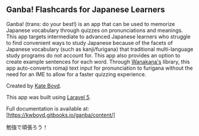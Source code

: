 ## Ganba! Flashcards for Japanese Learners

Ganba! (trans: do your best!) is an app that can be used to memorize Japanese vocabulary through quizzes on pronunciations and meanings. This app targets intermediate to advanced Japanese learners who struggle to find convenient ways to study Japanese because of the facets of Japanese vocabulary (such as kanji/furigana) that traditional multi-language study programs do not account for. This app also provides an option to create example sentences for each word. Through [Wanakana's](http://wanakana.com/) library, this app auto-converts romaji text input for pronunciation to furigana without the need for an IME to allow for a faster quizzing experience.

Created by [Kate Boyd](http://kwboyd.com).

This app was built using [Laravel 5](https://laravel.com).

Full documentation is available at: [https://kwboyd.gitbooks.io/ganba/content/]

勉強で頑張ろう！
